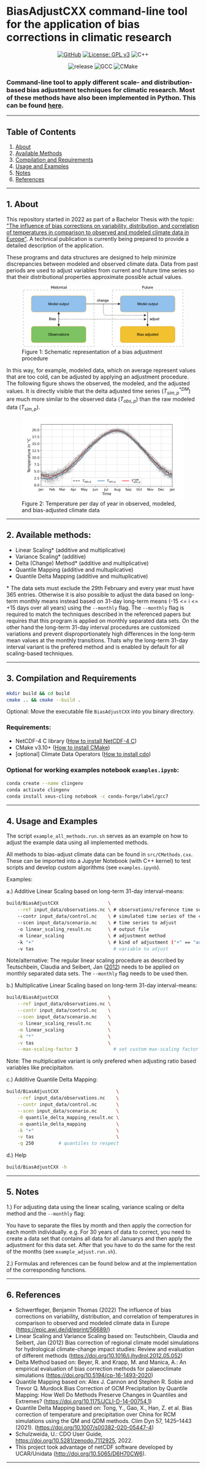 # BiasAdjustCXX command-line tool for the application of bias corrections in climatic research

<div align="center">

[![GitHub](https://badgen.net/badge/icon/github?icon=github&label)](https://github.com/btschwertfeger/BiasAdjustCXX)
[![License: GPL v3](https://img.shields.io/badge/License-GPLv3-orange.svg)](https://www.gnu.org/licenses/gpl-3.0)
![C++](https://img.shields.io/badge/-C++-blue?logo=c%2B%2B)

![release](https://img.shields.io/badge/release-v1.7-informational)
![GCC](https://img.shields.io/badge/Required-C%2B%2B20-green)
![CMake](https://img.shields.io/badge/Required-CMake3.10-green)

</div>

### Command-line tool to apply different scale- and distribution-based bias adjustment techniques for climatic research. Most of these methods have also been implemented in Python. This can be found [here](https://github.com/btschwertfeger/Bias-Adjustment-Python).

---

## Table of Contents

1. [ About ](#about)
2. [ Available Methods ](#methods)
3. [ Compilation and Requirements ](#compilation)
4. [ Usage and Examples ](#examples)
5. [ Notes ](#notes)
6. [ References ](#references)

---

<a name="about"></a>

## 1. About

This repository started in 2022 as part of a Bachelor Thesis with the topic: ["The influence of bias corrections on variability, distribution, and correlation of temperatures in comparison to observed and modeled climate data in Europe"](https://epic.awi.de/id/eprint/56689/). A technical publication is currently being prepared to provide a detailed description of the application.

These programs and data structures are designed to help minimize discrepancies between modeled and observed climate data. Data from past periods are used to adjust variables from current and future time series so that their distributional properties approximate possible actual values.

<figure>
  <img
  src="images/biasCdiagram.png?raw=true"
  alt="Schematic representation of a bias adjustment procedure"
  style="background-color: white; border-radius: 7px">
  <figcaption>Figure 1: Schematic representation of a bias adjustment procedure</figcaption>
</figure>

In this way, for example, modeled data, which on average represent values that are too cold, can be adjusted by applying an adjustment procedure. The following figure shows the observed, the modeled, and the adjusted values. It is directly visible that the delta adjusted time series ($T^{*DM}_{sim,p}$) are much more similar to the observed data ($T_{obs,p}$) than the raw modeled data ($T_{sim,p}$).

<figure>
  <img
  src="images/dm-doy-plot.png?raw=true"
  alt="Temperature per day of year in modeled, observed and bias-adjusted climate data"
  style="background-color: white; border-radius: 7px">
  <figcaption>Figure 2: Temperature per day of year in observed, modeled, and bias-adjusted climate data</figcaption>
</figure>

---

<a name="methods"></a>

## 2. Available methods:

- Linear Scaling\* (additive and multiplicative)
- Variance Scaling\* (additive)
- Delta (Change) Method\* (additive and multiplicative)
- Quantile Mapping (additive and multuplicative)
- Quantile Delta Mapping (additive and multuplicative)

\* The data sets must exclude the 29th February and every year must have 365 entries. Otherwise it is also possible to adjust the data based on long-term monthly means instead based on 31-day long-term means (-15 <= i <= +15 days over all years) using the `--monthly` flag. The `--monthly` flag is required to match the techniques described in the referenced papers but requires that this program is applied on monthly separated data sets. On the other hand the long-term 31-day interval procedures are customized variations and prevent disproportionately high differences in the long-term mean values at the monthly transitions. Thats why the long-term 31-day interval variant is the prefered method and is enabled by default for all scaling-based techniques.

---

<a name="compilation"></a>

## 3. Compilation and Requirements

```bash
mkdir build && cd build
cmake .. && cmake --build .
```

Optional: Move the executable file `BiasAdjustCXX` into you binary directory.

### Requirements:

- NetCDF-4 C library ([How to install NetCDF-4 C](https://docs.geoserver.org/stable/en/user/extensions/netcdf-out/nc4.html))
- CMake v3.10+ ([How to install CMake](https://cmake.org/install/))
- [optional] Climate Data Operators ([How to install cdo](https://www.isimip.org/protocol/preparing-simulation-files/cdo-help/))

### Optional for working examples notebook `examples.ipynb`:

```bash
conda create --name clingenv
conda activate clingenv
conda install xeus-cling notebook -c conda-forge/label/gcc7
```

---

<a name="examples"></a>

## 4. Usage and Examples

The script `example_all_methods.run.sh` serves as an example on how to adjust the example data using all implemented methods.

All methods to bias-adjust climate data can be found in `src/CMethods.cxx`. These can be imported into a Jupyter Notebook (with C++ kernel) to test scripts and develop custom algorithms (see `examples.ipynb`).

Examples:

a.) Additive Linear Scaling based on long-term 31-day interval-means:

```bash
build/BiasAdjustCXX                  \
    --ref input_data/observations.nc \ # observations/reference time series of the control period
    --contr input_data/control.nc    \ # simulated time series of the control period
    --scen input_data/scenario.nc    \ # time series to adjust
    -o linear_scaling_result.nc      \ # output file
    -m linear_scaling                \ # adjustment method
    -k "+"                           \ # kind of adjustment ("+" == "add" and "*" == "mult")
    -v tas                             # variable to adjust
```

Note/alternative: The regular linear scaling procedure as described by Teutschbein, Claudia and Seibert, Jan ([2012](https://doi.org/10.1016/j.jhydrol.2012.05.052)) needs to be applied on monthly separated data sets. The `--monthly` flag needs to be used then.

b.) Multiplicative Linear Scaling based on long-term 31-day interval-means:

```bash
build/BiasAdjustCXX                  \
    --ref input_data/observations.nc \
    --contr input_data/control.nc    \
    --scen input_data/scenario.nc    \
    -o linear_scaling_result.nc      \
    -m linear_scaling                \
    -k "*"                           \
    -v tas                           \
    --max-scaling-factor 3             # set custom max-scaling factor to avoid unrealistic results (default: 10)
```

Note: The multiplicative variant is only prefered when adjusting ratio based variables like precipitaiton.

c.) Additive Quantile Delta Mapping:

```bash
build/BiasAdjustCXX                     \
    --ref input_data/observations.nc    \
    --contr input_data/control.nc       \
    --scen input_data/scenario.nc       \
    -0 quantile_delta_mapping_result.nc \
    -m quantile_delta_mapping           \
    -k "+"                              \
    -v tas                              \
    -q 250         # quantiles to respect
```

d.) Help

```bash
build/BiasAdjustCXX -h
```

---

<a name="notes"></a>

## 5. Notes

1.) For adjusting data using the linear scaling, variance scaling or delta method and the `--monthly` flag:

You have to separate the files by month and then apply the correction for each month individually.
e.g. For 30 years of data to correct, you need to create a data set that contains all data for all Januarys and then apply the
adjustment for this data set. After that you have to do the same for the rest of the months (see `example_adjust.run.sh`).

2.) Formulas and references can be found below and at the implementation of the corresponding functions.

---

<a name="references"></a>

## 6. References

- Schwertfeger, Benjamin Thomas (2022) The influence of bias corrections on variability, distribution, and correlation of temperatures in comparison to observed and modeled climate data in Europe (https://epic.awi.de/id/eprint/56689/)
- Linear Scaling and Variance Scaling based on: Teutschbein, Claudia and Seibert, Jan (2012) Bias correction of regional climate model simulations for hydrological climate-change impact studies: Review and evaluation of different methods (https://doi.org/10.1016/j.jhydrol.2012.05.052)
- Delta Method based on: Beyer, R. and Krapp, M. and Manica, A.: An empirical evaluation of bias correction methods for palaeoclimate simulations (https://doi.org/10.5194/cp-16-1493-2020)
- Quantile Mapping based on: Alex J. Cannon and Stephen R. Sobie and Trevor Q. Murdock Bias Correction of GCM Precipitation by Quantile Mapping: How Well Do Methods Preserve Changes in Quantiles and Extremes? (https://doi.org/10.1175/JCLI-D-14-00754.1)
- Quantile Delta Mapping based on: Tong, Y., Gao, X., Han, Z. et al. Bias correction of temperature and precipitation over China for RCM simulations using the QM and QDM methods. Clim Dyn 57, 1425–1443 (2021). (https://doi.org/10.1007/s00382-020-05447-4)
- Schulzweida, U.: CDO User Guide, https://doi.org/10.5281/zenodo.7112925, 2022.
- This project took advantage of netCDF software developed by UCAR/Unidata (http://doi.org/10.5065/D6H70CW6).

---

```

```
